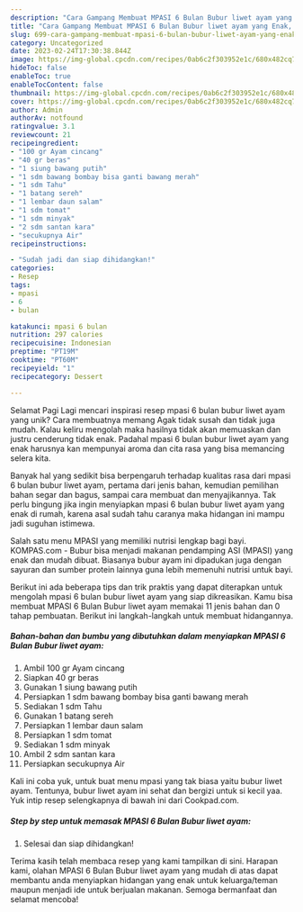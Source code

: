```yaml
---
description: "Cara Gampang Membuat MPASI 6 Bulan Bubur liwet ayam yang Enak, Lezat"
title: "Cara Gampang Membuat MPASI 6 Bulan Bubur liwet ayam yang Enak, Lezat"
slug: 699-cara-gampang-membuat-mpasi-6-bulan-bubur-liwet-ayam-yang-enak-lezat
category: Uncategorized
date: 2023-02-24T17:30:38.844Z
image: https://img-global.cpcdn.com/recipes/0ab6c2f303952e1c/680x482cq70/mpasi-6-bulan-bubur-liwet-ayam-foto-resep-utama.jpg
hideToc: false
enableToc: true
enableTocContent: false
thumbnail: https://img-global.cpcdn.com/recipes/0ab6c2f303952e1c/680x482cq70/mpasi-6-bulan-bubur-liwet-ayam-foto-resep-utama.jpg
cover: https://img-global.cpcdn.com/recipes/0ab6c2f303952e1c/680x482cq70/mpasi-6-bulan-bubur-liwet-ayam-foto-resep-utama.jpg
author: Admin
authorAv: notfound
ratingvalue: 3.1
reviewcount: 21
recipeingredient:
- "100 gr Ayam cincang"
- "40 gr beras"
- "1 siung bawang putih"
- "1 sdm bawang bombay bisa ganti bawang merah"
- "1 sdm Tahu"
- "1 batang sereh"
- "1 lembar daun salam"
- "1 sdm tomat"
- "1 sdm minyak"
- "2 sdm santan kara"
- "secukupnya Air"
recipeinstructions:

- "Sudah jadi dan siap dihidangkan!"
categories:
- Resep
tags:
- mpasi
- 6
- bulan

katakunci: mpasi 6 bulan 
nutrition: 297 calories
recipecuisine: Indonesian
preptime: "PT19M"
cooktime: "PT60M"
recipeyield: "1"
recipecategory: Dessert

---
```



Selamat Pagi Lagi mencari inspirasi resep mpasi 6 bulan bubur liwet ayam yang unik? Cara membuatnya memang Agak tidak susah dan tidak juga mudah. Kalau keliru mengolah maka hasilnya tidak akan memuaskan dan justru cenderung tidak enak. Padahal mpasi 6 bulan bubur liwet ayam yang enak harusnya kan mempunyai aroma dan cita rasa yang bisa memancing selera kita.


Banyak hal yang sedikit bisa berpengaruh terhadap kualitas rasa dari mpasi 6 bulan bubur liwet ayam, pertama dari jenis bahan, kemudian pemilihan bahan segar dan bagus, sampai cara membuat dan menyajikannya. Tak perlu bingung jika ingin menyiapkan mpasi 6 bulan bubur liwet ayam yang enak di rumah, karena asal sudah tahu caranya maka hidangan ini mampu jadi suguhan istimewa.

Salah satu menu MPASI yang memiliki nutrisi lengkap bagi bayi. KOMPAS.com - Bubur bisa menjadi makanan pendamping ASI (MPASI) yang enak dan mudah dibuat. Biasanya bubur ayam ini dipadukan juga dengan sayuran dan sumber protein lainnya guna lebih memenuhi nutrisi untuk bayi.


Berikut ini ada beberapa tips dan trik praktis yang dapat diterapkan untuk mengolah mpasi 6 bulan bubur liwet ayam yang siap dikreasikan. Kamu bisa membuat MPASI 6 Bulan Bubur liwet ayam memakai 11 jenis bahan dan 0 tahap pembuatan. Berikut ini langkah-langkah untuk membuat hidangannya.

<!--inarticleads1-->

##### Bahan-bahan dan bumbu yang dibutuhkan dalam menyiapkan MPASI 6 Bulan Bubur liwet ayam:

1. Ambil 100 gr Ayam cincang
1. Siapkan 40 gr beras
1. Gunakan 1 siung bawang putih
1. Persiapkan 1 sdm bawang bombay bisa ganti bawang merah
1. Sediakan 1 sdm Tahu
1. Gunakan 1 batang sereh
1. Persiapkan 1 lembar daun salam
1. Persiapkan 1 sdm tomat
1. Sediakan 1 sdm minyak
1. Ambil 2 sdm santan kara
1. Persiapkan secukupnya Air


Kali ini coba yuk, untuk buat menu mpasi yang tak biasa yaitu bubur liwet ayam. Tentunya, bubur liwet ayam ini sehat dan bergizi untuk si kecil yaa. Yuk intip resep selengkapnya di bawah ini dari Cookpad.com. 

<!--inarticleads2-->

##### Step by step untuk memasak MPASI 6 Bulan Bubur liwet ayam:


1. Selesai dan siap dihidangkan!



Terima kasih telah membaca resep yang kami tampilkan di sini. Harapan kami, olahan MPASI 6 Bulan Bubur liwet ayam yang mudah di atas dapat membantu anda menyiapkan hidangan yang enak untuk keluarga/teman maupun menjadi ide untuk berjualan makanan. Semoga bermanfaat dan selamat mencoba!
